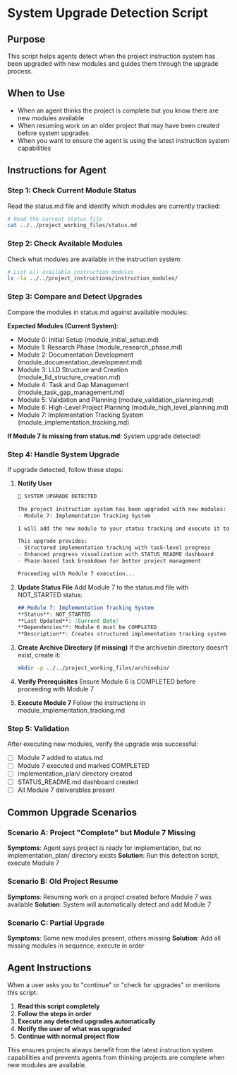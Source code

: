 # System Upgrade Detection Script

## Purpose
This script helps agents detect when the project instruction system has been upgraded with new modules and guides them through the upgrade process.

## When to Use
- When an agent thinks the project is complete but you know there are new modules available
- When resuming work on an older project that may have been created before system upgrades
- When you want to ensure the agent is using the latest instruction system capabilities

## Instructions for Agent

### Step 1: Check Current Module Status
Read the status.md file and identify which modules are currently tracked:

```bash
# Read the current status file
cat ../../project_working_files/status.md
```

### Step 2: Check Available Modules
Check what modules are available in the instruction system:

```bash
# List all available instruction modules
ls -la ../../project_instructions/instruction_modules/
```

### Step 3: Compare and Detect Upgrades
Compare the modules in status.md against available modules:

**Expected Modules (Current System)**:
- Module 0: Initial Setup (module_initial_setup.md)
- Module 1: Research Phase (module_research_phase.md)
- Module 2: Documentation Development (module_documentation_development.md)
- Module 3: LLD Structure and Creation (module_lld_structure_creation.md)
- Module 4: Task and Gap Management (module_task_gap_management.md)
- Module 5: Validation and Planning (module_validation_planning.md)
- Module 6: High-Level Project Planning (module_high_level_planning.md)
- Module 7: Implementation Tracking System (module_implementation_tracking.md)

**If Module 7 is missing from status.md**: System upgrade detected!

### Step 4: Handle System Upgrade
If upgrade detected, follow these steps:

1. **Notify User**
   ```markdown
   🔄 SYSTEM UPGRADE DETECTED

   The project instruction system has been upgraded with new modules:
   - Module 7: Implementation Tracking System

   I will add the new module to your status tracking and execute it to enhance your project with the latest capabilities.

   This upgrade provides:
   - Structured implementation tracking with task-level progress
   - Enhanced progress visualization with STATUS_README dashboard
   - Phase-based task breakdown for better project management

   Proceeding with Module 7 execution...
   ```

2. **Update Status File**
   Add Module 7 to the status.md file with NOT_STARTED status:
   ```markdown
   ## Module 7: Implementation Tracking System
   **Status**: NOT_STARTED
   **Last Updated**: [Current Date]
   **Dependencies**: Module 6 must be COMPLETED
   **Description**: Creates structured implementation tracking system with task-level progress monitoring and STATUS_README dashboard
   ```

3. **Create Archive Directory (if missing)**
   If the archivebin directory doesn't exist, create it:
   ```bash
   mkdir -p ../../project_working_files/archivebin/
   ```

4. **Verify Prerequisites**
   Ensure Module 6 is COMPLETED before proceeding with Module 7

5. **Execute Module 7**
   Follow the instructions in module_implementation_tracking.md

### Step 5: Validation
After executing new modules, verify the upgrade was successful:

- [ ] Module 7 added to status.md
- [ ] Module 7 executed and marked COMPLETED
- [ ] implementation_plan/ directory created
- [ ] STATUS_README.md dashboard created
- [ ] All Module 7 deliverables present

## Common Upgrade Scenarios

### Scenario A: Project "Complete" but Module 7 Missing
**Symptoms**: Agent says project is ready for implementation, but no implementation_plan/ directory exists
**Solution**: Run this detection script, execute Module 7

### Scenario B: Old Project Resume
**Symptoms**: Resuming work on a project created before Module 7 was available
**Solution**: System will automatically detect and add Module 7

### Scenario C: Partial Upgrade
**Symptoms**: Some new modules present, others missing
**Solution**: Add all missing modules in sequence, execute in order

## Agent Instructions

When a user asks you to "continue" or "check for upgrades" or mentions this script:

1. **Read this script completely**
2. **Follow the steps in order**
3. **Execute any detected upgrades automatically**
4. **Notify the user of what was upgraded**
5. **Continue with normal project flow**

This ensures projects always benefit from the latest instruction system capabilities and prevents agents from thinking projects are complete when new modules are available.
